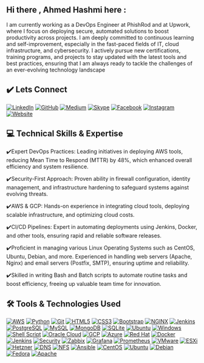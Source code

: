 ## Hi there , Ahmed Hashmi here :

I am currently working as a DevOps Engineer at PhishRod and at Upwork, where I focus on deploying secure, automated solutions to boost productivity across projects. I am deeply committed to continuous learning and self-improvement, especially in the fast-paced fields of IT, cloud infrastructure, and cybersecurity. I actively pursue new certifications, training programs, and projects to stay updated with the latest tools and best practices, ensuring that I am always ready to tackle the challenges of an ever-evolving technology landscape

## ✔️ Lets Connect

[![LinkedIn](https://img.shields.io/badge/LinkedIn-blue?style=flat&logo=linkedin)](https://www.linkedin.com/in/muhammadahmedhashmi/)
[![GitHub](https://img.shields.io/badge/GitHub-black?style=flat&logo=github)](https://github.com/MuhammadHashmi007)
[![Medium](https://img.shields.io/badge/Medium-000000?style=flat&logo=medium)](https://medium.com/@m.ahmedhashmi1)
[![Skype](https://img.shields.io/badge/Skype-blue?style=flat&logo=skype)](https://join.skype.com/invite/yVLNYjzpqeH1)
[![Facebook](https://img.shields.io/badge/Facebook-1877F2?style=flat&logo=facebook&logoColor=white)](https://facebook.com/yourprofile)
[![Instagram](https://img.shields.io/badge/Instagram-E4405F?style=flat&logo=instagram&logoColor=white)](https://instagram.com/yourprofile)
[![Website](https://img.shields.io/badge/Website-0a0a0a?style=flat&logo=google-chrome&logoColor=white)](https://orbithinx.com)

## 💻 Technical Skills & Expertise

✔️Expert DevOps Practices: Leading initiatives in deploying AWS tools, reducing Mean Time to Respond (MTTR) by 48%, which enhanced overall efficiency and system resilience.

✔️Security-First Approach: Proven ability in firewall configuration, identity management, and infrastructure hardening to safeguard systems against evolving threats.

✔️AWS & GCP: Hands-on experience in integrating cloud tools, deploying scalable infrastructure, and optimizing cloud costs.

✔️CI/CD Pipelines: Expert in automating deployments using Jenkins, Docker, and other tools, ensuring rapid and reliable software releases.

✔️Proficient in managing various Linux Operating Systems such as CentOS, Ubuntu, Debian, and more.
Experienced in handling web servers (Apache, Nginx) and email servers (Postfix, SMTP), ensuring uptime and reliability.

✔️Skilled in writing Bash and Batch scripts to automate routine tasks and boost efficiency, freeing up valuable team time for innovation.

## 🛠️ Tools & Technologies Used

[![AWS](https://img.shields.io/badge/AWS-FF9900?style=for-the-badge&logo=amazon-aws&logoColor=white)]()
[![Python](https://img.shields.io/badge/Python-3776AB?style=for-the-badge&logo=python&logoColor=white)]()
[![Git](https://img.shields.io/badge/Git-F05032?style=for-the-badge&logo=git&logoColor=white)]()
[![HTML5](https://img.shields.io/badge/HTML5-E34F26?style=for-the-badge&logo=html5&logoColor=white)]()
[![CSS3](https://img.shields.io/badge/CSS3-1572B6?style=for-the-badge&logo=css3&logoColor=white)]()
[![Bootstrap](https://img.shields.io/badge/Bootstrap-563D7C?style=for-the-badge&logo=bootstrap&logoColor=white)]()
[![NGINX](https://img.shields.io/badge/NGINX-009639?style=for-the-badge&logo=nginx&logoColor=white)]()
[![Jenkins](https://img.shields.io/badge/Jenkins-D24939?style=for-the-badge&logo=jenkins&logoColor=white)]()
[![PostgreSQL](https://img.shields.io/badge/PostgreSQL-336791?style=for-the-badge&logo=postgresql&logoColor=white)]()
[![MySQL](https://img.shields.io/badge/MySQL-4479A1?style=for-the-badge&logo=mysql&logoColor=white)]()
[![MongoDB](https://img.shields.io/badge/MongoDB-47A248?style=for-the-badge&logo=mongodb&logoColor=white)]()
[![SQLite](https://img.shields.io/badge/SQLite-003B57?style=for-the-badge&logo=sqlite&logoColor=white)]()
[![Ubuntu](https://img.shields.io/badge/Ubuntu-E95420?style=for-the-badge&logo=ubuntu&logoColor=white)]()
[![Windows](https://img.shields.io/badge/Windows-0078D6?style=for-the-badge&logo=windows&logoColor=white)]()
[![Shell Script](https://img.shields.io/badge/Shell_Script-4EAA25?style=for-the-badge&logo=gnu-bash&logoColor=white)]()
[![Oracle Cloud](https://img.shields.io/badge/Oracle_Cloud-F80000?style=for-the-badge&logo=oracle&logoColor=white)]()
[![GCP](https://img.shields.io/badge/Google_Cloud-4285F4?style=for-the-badge&logo=google-cloud&logoColor=white)]()
[![Azure](https://img.shields.io/badge/Azure-0078D4?style=for-the-badge&logo=microsoft-azure&logoColor=white)]()
[![Red Hat](https://img.shields.io/badge/Red_Hat-EE0000?style=for-the-badge&logo=red-hat&logoColor=white)]()
[![Docker](https://img.shields.io/badge/Docker-2496ED?style=for-the-badge&logo=docker&logoColor=white)]()
[![Jenkins](https://img.shields.io/badge/Jenkins-D24939?style=for-the-badge&logo=jenkins&logoColor=white)]()
[![Security](https://img.shields.io/badge/Security-FF0000?style=for-the-badge&logo=security&logoColor=white)]()
[![Zabbix](https://img.shields.io/badge/Zabbix-DC2025?style=for-the-badge&logo=zabbix&logoColor=white)]()
[![Grafana](https://img.shields.io/badge/Grafana-F46800?style=for-the-badge&logo=grafana&logoColor=white)]()
[![Prometheus](https://img.shields.io/badge/Prometheus-E6522C?style=for-the-badge&logo=prometheus&logoColor=white)]()
[![VMware](https://img.shields.io/badge/VMware-607078?style=for-the-badge&logo=vmware&logoColor=white)]()
[![ESXi](https://img.shields.io/badge/ESXi-607078?style=for-the-badge&logo=vmware&logoColor=white)]()
[![Hetzner](https://img.shields.io/badge/Hetzner-D50C2D?style=for-the-badge&logo=hetzner&logoColor=white)]()
[![DNS](https://img.shields.io/badge/DNS-0082C9?style=for-the-badge&logo=dns&logoColor=white)]()
[![NFS](https://img.shields.io/badge/NFS-4A90E2?style=for-the-badge&logo=nfs&logoColor=white)]()
[![Ansible](https://img.shields.io/badge/Ansible-EE0000?style=for-the-badge&logo=ansible&logoColor=white)]()
[![CentOS](https://img.shields.io/badge/CentOS-262577?style=for-the-badge&logo=centos&logoColor=white)]()
[![Ubuntu](https://img.shields.io/badge/Ubuntu-E95420?style=for-the-badge&logo=ubuntu&logoColor=white)]()
[![Debian](https://img.shields.io/badge/Debian-A81D33?style=for-the-badge&logo=debian&logoColor=white)]()
[![Fedora](https://img.shields.io/badge/Fedora-294172?style=for-the-badge&logo=fedora&logoColor=white)]()
[![Apache](https://img.shields.io/badge/Apache-D22128?style=for-the-badge&logo=apache&logoColor=white)]()


















